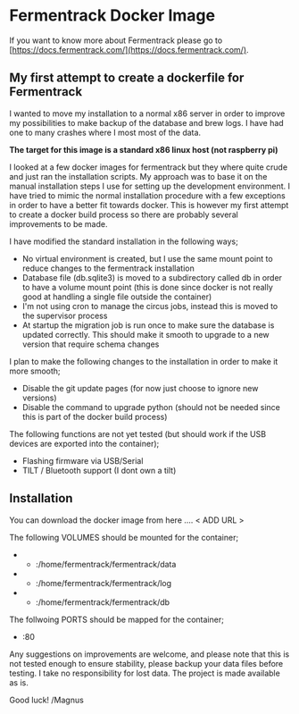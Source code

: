 # Fermentrack Docker Image

If you want to know more about Fermentrack please go to [https://docs.fermentrack.com/](https://docs.fermentrack.com/).

## My first attempt to create a dockerfile for Fermentrack

I wanted to move my installation to a normal x86 server in order to improve my possibilities to make backup of the database and brew logs. I have had one to many crashes where I most most of the data. 

**The target for this image is a standard x86 linux host (not raspberry pi)**

I looked at a few docker images for fermentrack but they where quite crude and just ran the installation scripts. My approach was to base it on the manual installation steps I use for setting up the development environment. I have tried to mimic the normal installation procedure with a few exceptions in order to have a better fit towards docker. This is however my first attempt to create a docker build process so there are probably several improvements to be made.

I have modified the standard installation in the following ways;

* No virtual environment is created, but I use the same mount point to reduce changes to the fermentrack installation
* Database file (db.sqlite3) is moved to a subdirectory called db in order to have a volume mount point (this is done since docker is not really good at handling a single file outside the container)
* I'm not using cron to manage the circus jobs, instead this is moved to the supervisor process
* At startup the migration job is run once to make sure the database is updated correctly. This should make it smooth to upgrade to a new version that require schema changes

I plan to make the following changes to the installation in order to make it more smooth;

* Disable the git update pages (for now just choose to ignore new versions)
* Disable the command to upgrade python (should not be needed since this is part of the docker build process)

The following functions are not yet tested (but should work if the USB devices are exported into the container);

* Flashing firmware via USB/Serial
* TILT / Bluetooth support (I dont own a tilt)

## Installation

You can download the docker image from here .... < ADD URL >

The following VOLUMES should be mounted for the container;

* - <YOUR PATH>:/home/fermentrack/fermentrack/data
* - <YOUR PATH>:/home/fermentrack/fermentrack/log
* - <YOUR PATH>:/home/fermentrack/fermentrack/db

The follwoing PORTS should be mapped for the container;

* <YOUR PORT>:80

Any suggestions on improvements are welcome, and please note that this is not tested enough to ensure stability, please backup your data files before testing. I take no responsibility for lost data. The project is made available as is. 

Good luck! /Magnus